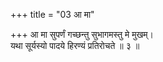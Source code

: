 +++
title = "03 आ मा"

+++
आ मा सुपर्णं गच्छन्तु सुभागमस्तु मे मुखम्।  
यथा सूर्यस्यो पादये हिरण्यं प्रतिरोचते ॥ ३ ॥